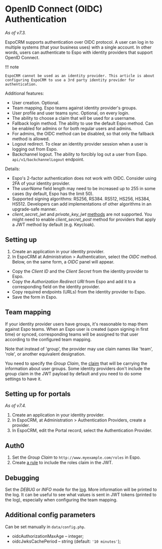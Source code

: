 # OpenID Connect (OIDC) Authentication

*As of v7.3.*

EspoCRM supports authentication over OIDC protocol. A user can log in to multiple systems (that your business uses) with a single account. In other words, users can authenticate to Espo with identity providers that support OpenID Connect.

!!! note

    EspoCRM cannot be used as an identity provider. This article is about configuring EspoCRM to use a 3rd party identity provider for authentication.

Additional features:

* User creation. Optional.
* Team mapping. Espo teams against identity provider's groups.
* User profile and user teams sync. Optional, on every login.
* The ability to choose a claim that will be used for a username.
* Fallback login method. The ability to use the default Espo method. Can be enabled for admins or for both regular users and admins.
* For admins, the OIDC method can be disabled, so that only the fallback method is allowed.
* Logout redirect. To clear an identity provider session when a user is logging out from Espo.
* Backchannel logout. The ability to forcibly log out a user from Espo. `api/v1/backchannelLogout` endpoint.

Details:

* Espo's 2-factor authentication does not work with OIDC. Consider using 2FA of your identity provider.
* The *userName* field length may need to be increased up to 255 in some cases (by default, Espo has the limit 50).
* Supported signing algorithms: RS256, RS384. RS512, HS256, HS384, HS512. Developers can add implementations of other algorithms in an upgrade-safe manner.
* *client_secret_jwt* and *private_key_jwt* [methods](https://openid.net/specs/openid-connect-core-1_0.html#ClientAuthentication) are not supported. You might need to enable *client_secret_post* method for providers that apply a JWT method by default (e.g. Keycloak).

## Setting up

1. Create an application in your identity provider.
2. In EspoCRM at Administration > Authentication, select the *OIDC* method. Below, on the same form, a *OIDC* panel will appear.
  * Copy the *Client ID* and the *Client Secret* from the identity provider to Espo.
  * Copy the *Authorization Redirect URI* from Espo and add it to a corresponding field on the identity provider.
  * Copy required endpoints (URLs) from the identity provider to Espo.
  * Save the form in Espo.

## Team mapping

If your identity provider users have groups, it's reasonable to map them against Espo teams. When an Espo user is created (upon signing in first time) or synced, corresponding teams will be assigned to that user according to the configured team mapping.

Note that instead of 'group', the provider may use claim names like 'team', 'role', or another equivalent designation.

You need to specify the *Group Claim*, the [claim](https://en.wikipedia.org/wiki/JSON_Web_Token) that will be carrying the information about user groups. Some identity providers don't include the group claim in the JWT payload by default and you need to do some settings to have it.

## Setting up for portals

*As of v7.4.*

1. Create an application in your identity provider.
2. In EspoCRM, at Administration > Authentication Providers, create a provider.
3. In EspoCRM, edit the Portal record, select the Authentication Provider.

## Auth0

1. Set the *Group Claim* to `http://www.myexample.com/roles` in Espo.
2. Create [a rule](https://auth0.com/docs/manage-users/access-control/sample-use-cases-actions-with-authorization?_ga=2.226983773.1572279349.1664444295-1913114833.1664024344&_gl=1*1y6ck81*rollup_ga*MTkxMzExNDgzMy4xNjY0MDI0MzQ0*rollup_ga_F1G3E656YZ*MTY2NDQ1ODY2Mi44LjEuMTY2NDQ2MzU5OS40OS4wLjA.#add-user-roles-to-tokens) to include the roles claim in the JWT.

## Debugging

Set the *DEBUG* or *INFO* mode for the [log](log.md). More information will be printed to the log. It can be useful to see what values is sent in JWT tokens (printed to the log), especially when configuring the team mapping.

## Additional config parameters

Can be set manually in `data/config.php`.

* oidcAuthorizationMaxAge – integer;
* oidcJwksCachePeriod – string  (default: `'10 minutes'`);
